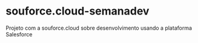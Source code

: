 # souforce.cloud-semanadev
Projeto com a souforce.cloud sobre desenvolvimento usando a plataforma Salesforce
